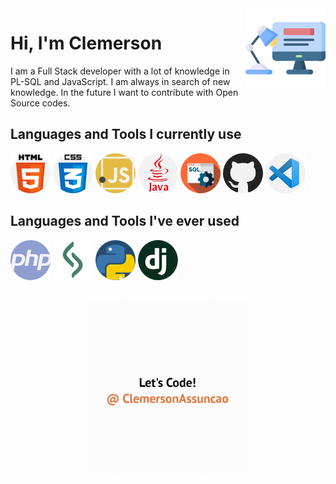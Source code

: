 
<img src="programer.png" align="right" />

# Hi, I'm Clemerson


I am a Full Stack developer with a lot of knowledge in PL-SQL and JavaScript. I am always in search of new knowledge. 
In the future I want to contribute with Open Source codes.

## Languages and Tools I currently use

![logo](html-5.png)
![logo](css.png)
![logo](javascript.png)
![logo](java.png)
![logo](sql.png)
![logo](github.png)
![logo](visual_code.png)

## Languages and Tools I've ever used

![logo](php.png)
![logo](lsp.png)
![logo](python.png)
![logo](django.png)

##

<div align="center">
  <kbd>
    <img src="Media.gif" width='50%' />
  </kbd>
</div>
